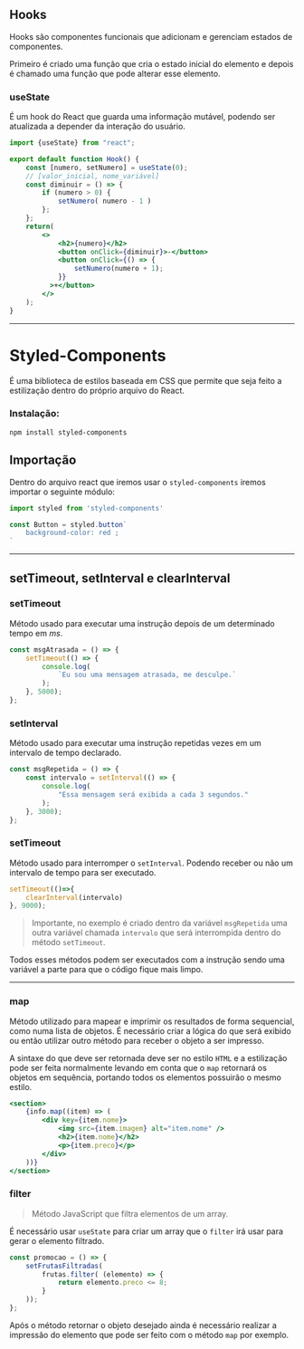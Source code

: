 ## Hooks

Hooks são componentes funcionais que adicionam e gerenciam estados de componentes.

Primeiro é criado uma função que cria o estado inicial do elemento e depois é chamado uma função que pode alterar esse elemento.

### useState

É um hook do React que guarda uma informação mutável, podendo ser atualizada a depender da interação do usuário.

```jsx
import {useState} from "react";

export default function Hook() {
	const [numero, setNumero] = useState(0);
	// [valor_inicial, nome_variável]
	const diminuir = () => {
		if (numero > 0) {
			setNumero( numero - 1 )
		};
	};
	return(
		<>
			<h2>{numero}</h2>
			<button onClick={diminuir}>-</button>
			<button onClick={() => {
			    setNumero(numero + 1);
		    }}
		  >+</button>
		</>
	);
}
```

--- 
# Styled-Components

É uma biblioteca de estilos baseada em CSS que permite que seja feito a estilização dentro do próprio arquivo do React.

### Instalação:

```shell
npm install styled-components
```

## Importação
Dentro do arquivo react que iremos usar o `styled-components` iremos importar o seguinte módulo:

```jsx
import styled from 'styled-components'

const Button = styled.button`
	background-color: red ;
`
```

---

## setTimeout, setInterval e clearInterval

### setTimeout

Método usado para executar uma instrução depois de um determinado tempo em *ms*.

```jsx
const msgAtrasada = () => {
	setTimeout(() => {
		console.log(
			`Eu sou uma mensagem atrasada, me desculpe.`
		);
	}, 5000);
};
```

### setInterval

Método usado para executar uma instrução repetidas vezes em um intervalo de tempo declarado.

```jsx
const msgRepetida = () => {
	const intervalo = setInterval(() => {
		console.log(
	        "Essa mensagem será exibida a cada 3 segundos."
	    );
	}, 3000);
};
```

### setTimeout

Método usado para interromper o `setInterval`. Podendo receber ou não um intervalo de tempo para ser executado.

```jsx
setTimeout(()=>{
	clearInterval(intervalo)
}, 9000);
```

>Importante, no exemplo é criado dentro da variável `msgRepetida` uma outra variável chamada `intervalo` que será interrompida dentro do método `setTimeout`.

Todos esses métodos podem ser executados com a instrução sendo uma variável a parte para que o código fique mais limpo.

---
### map

Método utilizado para mapear e imprimir os resultados de forma sequencial, como numa lista de objetos. É necessário criar a lógica do que será exibido ou então utilizar outro método para receber o objeto a ser impresso.

A sintaxe do que deve ser retornada deve ser no estilo `HTML` e a estilização pode ser feita normalmente levando em conta que o `map` retornará os objetos em sequência, portando todos os elementos possuirão o mesmo estilo.

```jsx
<section>
	{info.map((item) => (
        <div key={item.nome}>
	        <img src={item.imagem} alt="item.nome" />
            <h2>{item.nome}</h2>
            <p>{item.preco}</p>
        </div>
    ))}
</section>
```

### filter

>Método JavaScript que filtra elementos de um array.

É necessário usar `useState` para criar um array que o `filter` irá usar para gerar o elemento filtrado. 

```jsx
const promocao = () => {
	setFrutasFiltradas(
		frutas.filter( (elemento) => {
			return elemento.preco <= 8;
		}
	));
};
```

Após o método retornar o objeto desejado ainda é necessário realizar a impressão do elemento que pode ser feito com o método `map` por exemplo.

